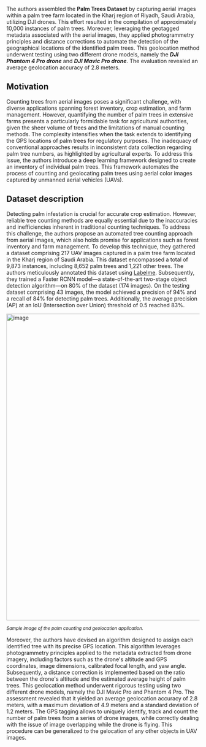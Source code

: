 The authors assembled the **Palm Trees Dataset** by capturing aerial images within a palm tree farm located in the Kharj region of Riyadh, Saudi Arabia, utilizing DJI drones. This effort resulted in the compilation of approximately 10,000 instances of palm trees. Moreover, leveraging the geotagged metadata associated with the aerial images, they applied photogrammetry principles and distance corrections to automate the detection of the geographical locations of the identified palm trees. This geolocation method underwent testing using two different drone models, namely the ***DJI Phantom 4 Pro drone*** and ***DJI Mavic Pro drone***. The evaluation revealed an average geolocation accuracy of 2.8 meters.

## Motivation

Counting trees from aerial images poses a significant challenge, with diverse applications spanning forest inventory, crop estimation, and farm management. However, quantifying the number of palm trees in extensive farms presents a particularly formidable task for agricultural authorities, given the sheer volume of trees and the limitations of manual counting methods. The complexity intensifies when the task extends to identifying the GPS locations of palm trees for regulatory purposes. The inadequacy of conventional approaches results in inconsistent data collection regarding palm tree numbers, as highlighted by agricultural experts. To address this issue, the authors introduce a deep learning framework designed to create an inventory of individual palm trees. This framework automates the process of counting and geolocating palm trees using aerial color images captured by unmanned aerial vehicles (UAVs).

## Dataset description

Detecting palm infestation is crucial for accurate crop estimation. However, reliable tree counting methods are equally essential due to the inaccuracies and inefficiencies inherent in traditional counting techniques. To address this challenge, the authors propose an automated tree counting approach from aerial images, which also holds promise for applications such as forest inventory and farm management. To develop this technique, they gathered a dataset comprising 217 UAV images captured in a palm tree farm located in the Kharj region of Saudi Arabia. This dataset encompassed a total of 9,873 instances, including 8,652 palm trees and 1,221 other trees. The authors meticulously annotated this dataset using [Labelme](https://humansignal.com/). Subsequently, they trained a Faster RCNN model—a state-of-the-art two-stage object detection algorithm—on 80% of the dataset (174 images). On the testing dataset comprising 43 images, the model achieved a precision of 94% and a recall of 84% for detecting palm trees. Additionally, the average precision (AP) at an IoU (Intersection over Union) threshold of 0.5 reached 83%.

<img src="https://github.com/dataset-ninja/palm-trees/assets/120389559/57e7f00b-303d-4cac-a438-f4bc9dee3f58" alt="image" width="800">

<span style="font-size: smaller; font-style: italic;">Sample image of the palm counting and geolocation application.</span>

Moreover, the authors have devised an algorithm designed to assign each identified tree with its precise GPS location. This algorithm leverages photogrammetry principles applied to the metadata extracted from drone imagery, including factors such as the drone's altitude and GPS coordinates, image dimensions, calibrated focal length, and yaw angle. Subsequently, a distance correction is implemented based on the ratio between the drone's altitude and the estimated average height of palm trees. This geolocation method underwent rigorous testing using two different drone models, namely the DJI Mavic Pro and Phantom 4 Pro. The assessment revealed that it yielded an average geolocation accuracy of 2.8 meters, with a maximum deviation of 4.9 meters and a standard deviation of 1.2 meters. The GPS tagging allows to uniquely identify, track and count the number of palm trees from a series of drone images, while correctly dealing with the issue of image overlapping while the drone is flying. This procedure can be generalized to the gelocation of any other objects in UAV images.
